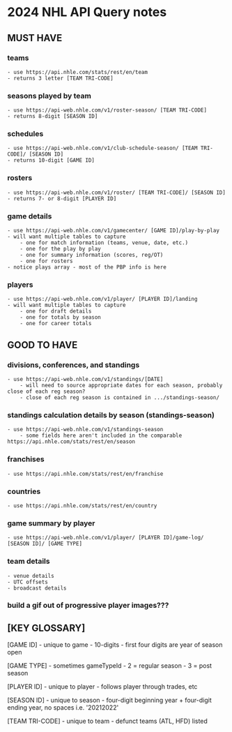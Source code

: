 # 2024 NHL API Query notes

## MUST HAVE

### teams
	- use https://api.nhle.com/stats/rest/en/team
	- returns 3 letter [TEAM TRI-CODE]

### seasons played by team
	- use https://api-web.nhle.com/v1/roster-season/ [TEAM TRI-CODE]
	- returns 8-digit [SEASON ID]

### schedules
	- use https://api-web.nhle.com/v1/club-schedule-season/ [TEAM TRI-CODE]/ [SEASON ID]
	- returns 10-digit [GAME ID]

### rosters
	- use https://api-web.nhle.com/v1/roster/ [TEAM TRI-CODE]/ [SEASON ID]
	- returns 7- or 8-digit [PLAYER ID]

### game details
	- use https://api-web.nhle.com/v1/gamecenter/ [GAME ID]/play-by-play
	- will want multiple tables to capture
		- one for match information (teams, venue, date, etc.)
		- one for the play by play
		- one for summary information (scores, reg/OT)
		- one for rosters
	- notice plays array - most of the PBP info is here

### players
	- use https://api-web.nhle.com/v1/player/ [PLAYER ID]/landing
	- will want multiple tables to capture
		- one for draft details
		- one for totals by season
		- one for career totals


## GOOD TO HAVE

### divisions, conferences, and standings
	- use https://api-web.nhle.com/v1/standings/[DATE]
		- will need to source appropriate dates for each season, probably close of each reg season?
		- close of each reg season is contained in .../standings-season/


### standings calculation details by season (standings-season)
	- use https://api-web.nhle.com/v1/standings-season
 		- some fields here aren't included in the comparable https://api.nhle.com/stats/rest/en/season

### franchises
	- use https://api.nhle.com/stats/rest/en/franchise

### countries
	- use https://api.nhle.com/stats/rest/en/country

### game summary by player
	- use https://api-web.nhle.com/v1/player/ [PLAYER ID]/game-log/ [SEASON ID]/ [GAME TYPE]
	
### team details
	- venue details
	- UTC offsets
	- broadcast details

### build a gif out of progressive player images???

## [KEY GLOSSARY]

[GAME ID]
	- unique to game
	- 10-digits
	- first four digits are year of season open

[GAME TYPE]
	- sometimes gameTypeId
	- 2 = regular season
	- 3 = post season

[PLAYER ID]
	- unique to player
	- follows player through trades, etc

[SEASON ID]
	- unique to season
	- four-digit beginning year + four-digit ending year, no spaces i.e. '20212022'

[TEAM TRI-CODE]
	- unique to team
	- defunct teams (ATL, HFD) listed